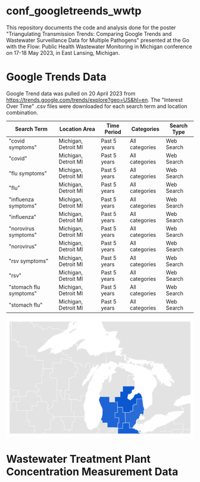 # conf_googletreends_wwtp

This repository documents the code and analysis done for the poster "Triangulating Transmission Trends: Comparing Google Trends and Wastewater Surveillance Data for Multiple Pathogens" presented at the Go with the Flow: Public Health Wastewater Monitoring in Michigan conference on 17-18 May 2023, in East Lansing, Michigan.

# Google Trends Data

Google Trend data was pulled on 20 April 2023 from https://trends.google.com/trends/explore?geo=US&hl=en. The "Interest Over Time" .csv files were downloaded for each search term and location combination.

| Search Term | Location Area | Time Period | Categories | Search Type |
| --- | --- | --- | --- | --- |
| "covid symptoms" | Michigan, Detroit MI | Past 5 years | All categories | Web Search |
| "covid" | Michigan, Detroit MI | Past 5 years | All categories | Web Search |
| "flu symptoms" | Michigan, Detroit MI | Past 5 years | All categories | Web Search |
| "flu" | Michigan, Detroit MI | Past 5 years | All categories | Web Search |
| "influenza symptoms" | Michigan, Detroit MI | Past 5 years | All categories | Web Search |
| "influenza" | Michigan, Detroit MI | Past 5 years | All categories | Web Search |
| "norovirus symptoms" | Michigan, Detroit MI | Past 5 years | All categories | Web Search |
| "norovirus" | Michigan, Detroit MI | Past 5 years | All categories | Web Search |
| "rsv symptoms" | Michigan, Detroit MI | Past 5 years | All categories | Web Search |
| "rsv" | Michigan, Detroit MI | Past 5 years | All categories | Web Search |
| "stomach flu symptoms" | Michigan, Detroit MI | Past 5 years | All categories | Web Search |
| "stomach flu" | Michigan, Detroit MI | Past 5 years | All categories | Web Search |

![](/image_files/google_trends_regions.PNG "Google Trends Search Regions")

# Wastewater Treatment Plant Concentration Measurement Data
